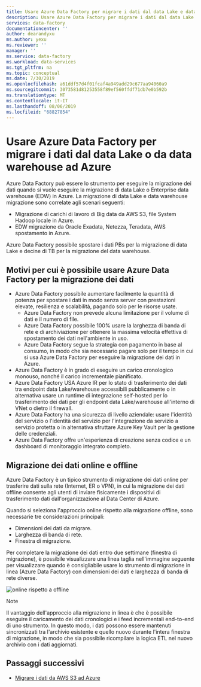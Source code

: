 ```yaml
---
title: Usare Azure Data Factory per migrare i dati dal data Lake e data warehouse ad Azure | Microsoft Docs
description: Usare Azure Data Factory per migrare i dati dal data Lake e data warehouse ad Azure.
services: data-factory
documentationcenter: ''
author: dearandyxu
ms.author: yexu
ms.reviewer: ''
manager: ''
ms.service: data-factory
ms.workload: data-services
ms.tgt_pltfrm: na
ms.topic: conceptual
ms.date: 7/30/2019
ms.openlocfilehash: a61ddf57d4f01fcaf4a949add29c677aa94060a9
ms.sourcegitcommit: 3073581d81253558f89ef560ffdf71db7e0b592b
ms.translationtype: MT
ms.contentlocale: it-IT
ms.lasthandoff: 08/06/2019
ms.locfileid: "68827854"
---
```

# <a name="use-azure-data-factory-to-migrate-data-from-your-data-lake-or-data-warehouse-to-azure"></a>Usare Azure Data Factory per migrare i dati dal data Lake o da data warehouse ad Azure 

Azure Data Factory può essere lo strumento per eseguire la migrazione dei dati quando si vuole eseguire la migrazione di data Lake o Enterprise data warehouse (EDW) in Azure. La migrazione di data Lake e data warehouse migrazione sono correlate agli scenari seguenti: 

- Migrazione di carichi di lavoro di Big data da AWS S3, file System Hadoop locale in Azure. 
- EDW migrazione da Oracle Exadata, Netezza, Teradata, AWS spostamento in Azure. 

Azure Data Factory possibile spostare i dati PBs per la migrazione di data Lake e decine di TB per la migrazione del data warehouse. 

## <a name="why-azure-data-factory-can-be-used-for-data-migration"></a>Motivi per cui è possibile usare Azure Data Factory per la migrazione dei dati 

- Azure Data Factory possibile aumentare facilmente la quantità di potenza per spostare i dati in modo senza server con prestazioni elevate, resilienza e scalabilità, pagando solo per le risorse usate.  
  - Azure Data Factory non prevede alcuna limitazione per il volume di dati e il numero di file.
  - Azure Data Factory possibile 100% usare la larghezza di banda di rete e di archiviazione per ottenere la massima velocità effettiva di spostamento dei dati nell'ambiente in uso.   
  - Azure Data Factory segue la strategia con pagamento in base al consumo, in modo che sia necessario pagare solo per il tempo in cui si usa Azure Data Factory per eseguire la migrazione dei dati in Azure.  
- Azure Data Factory è in grado di eseguire un carico cronologico monouso, nonché il carico incrementale pianificato. 
- Azure Data Factory USA Azure IR per lo stato di trasferimento dei dati tra endpoint data Lake/warehouse accessibili pubblicamente o in alternativa usare un runtime di integrazione self-hosted per lo trasferimento dei dati per gli endpoint data Lake/warehouse all'interno di VNet o dietro il firewall. 
- Azure Data Factory ha una sicurezza di livello aziendale: usare l'identità del servizio o l'identità del servizio per l'integrazione da servizio a servizio protetta o in alternativa sfruttare Azure Key Vault per la gestione delle credenziali. 
- Azure Data Factory offre un'esperienza di creazione senza codice e un dashboard di monitoraggio integrato completo.  

## <a name="online-vs-offline-data-migration"></a>Migrazione dei dati online e offline

Azure Data Factory è un tipico strumento di migrazione dei dati online per trasferire dati sulla rete (Internet, ER o VPN), in cui la migrazione dei dati offline consente agli utenti di inviare fisicamente i dispositivi di trasferimento dati dall'organizzazione al Data Center di Azure.  

Quando si seleziona l'approccio online rispetto alla migrazione offline, sono necessarie tre considerazioni principali:  

- Dimensioni dei dati da migrare. 
- Larghezza di banda di rete. 
- Finestra di migrazione.   

Per completare la migrazione dei dati entro due settimane (finestra di migrazione), è possibile visualizzare una linea taglia nell'immagine seguente per visualizzare quando è consigliabile usare lo strumento di migrazione in linea (Azure Data Factory) con dimensioni dei dati e larghezza di banda di rete diverse.   

![online rispetto a offline](media/data-migration-guidance-overview/online-offline.png)

> [!NOTE]
> Il vantaggio dell'approccio alla migrazione in linea è che è possibile eseguire il caricamento dei dati cronologici e i feed incrementali end-to-end di uno strumento.  In questo modo, i dati possono essere mantenuti sincronizzati tra l'archivio esistente e quello nuovo durante l'intera finestra di migrazione, in modo che sia possibile ricompilare la logica ETL nel nuovo archivio con i dati aggiornati. 


## <a name="next-steps"></a>Passaggi successivi

- [Migrare i dati da AWS S3 ad Azure](data-migration-guidance-s3-azure-storage.md)